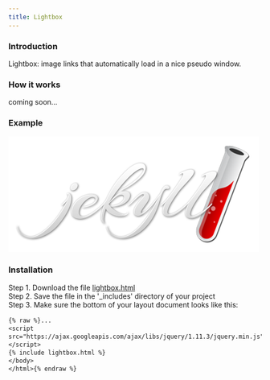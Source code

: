 ```yaml
---
title: Lightbox
---
```


### Introduction

Lightbox: image links that automatically load in a nice pseudo window.

### How it works

coming soon...

### Example

<a href="/img/logo-2x.png"><img src="/img/logo-2x.png" /></a>

### Installation

Step 1. Download the file [lightbox.html](https://raw.githubusercontent.com/jhvanderschee/jekyllcodex/gh-pages/_includes/lightbox.html)
<br />Step 2. Save the file in the '_includes' directory of your project
<br />Step 3. Make sure the bottom of your layout document looks like this:

```
{% raw %}...
<script src="https://ajax.googleapis.com/ajax/libs/jquery/1.11.3/jquery.min.js"></script>
{% include lightbox.html %}
</body>
</html>{% endraw %}
```
